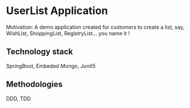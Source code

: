 # UserList Application
Motivation: A demo application created for customers to create a list, say, WishList, ShoppingList, RegistryList....you name it !


## Technology stack
SpringBoot, Embeded Mongo, Junit5

## Methodologies
DDD, TDD
